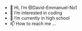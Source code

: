 - 👋 Hi, I’m @David-Emmanuel-No1
- 👀 I’m interested in coding
- 🌱 I’m currently in high school
- 📫 How to reach me ...

<!---
David-Emmanuel-No1/David-Emmanuel-No1 is a ✨ special ✨ repository because its `README.md` (this file) appears on your GitHub profile.
You can click the Preview link to take a look at your changes.
--->
